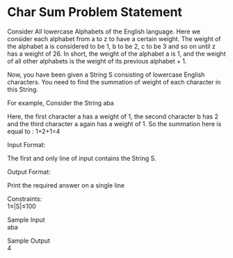 # Char Sum Problem Statement

Consider All lowercase Alphabets of the English language. Here we consider each alphabet from a to z to have a certain weight. The weight of the alphabet a is considered to be 1, b to be 2, c to be 3 and so on until z has a weight of 26. In short, the weight of the alphabet a is 1, and the weight of all other alphabets is the weight of its previous alphabet + 1.

Now, you have been given a String S consisting of lowercase English characters. You need to find the summation of weight of each character in this String.

For example, Consider the String aba

Here, the first character a has a weight of 1, the second character b has 2 and the third character a again has a weight of 1. So the summation here is equal to : 1+2+1=4

Input Format:

The first and only line of input contains the String S.

Output Format:

Print the required answer on a single line

Constraints:\
1≤|S|≤100

Sample Input\
aba

Sample Output\
4
